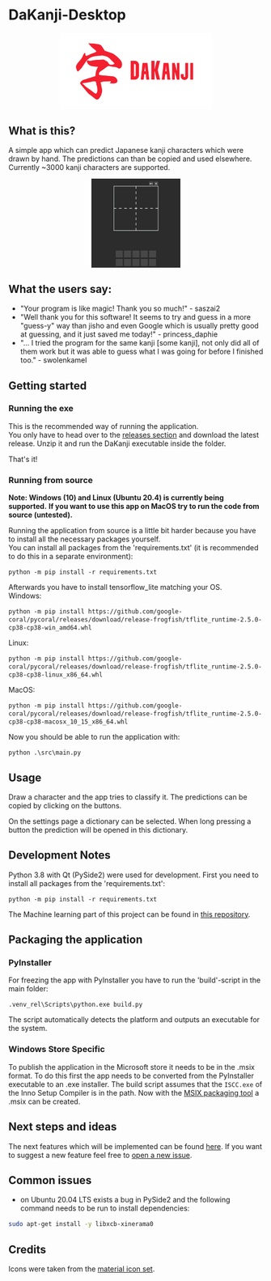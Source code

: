 # DaKanji-Desktop
<img src="./media/banner.png" style="display:block;margin-left:auto;margin-right:auto;" width="60%"/>

## What is this?

A simple app which can predict Japanese kanji characters which were drawn by hand.
The predictions can than be copied and used elsewhere. <br/>
Currently ~3000 kanji characters are supported.

<img src="./media/preview.gif" style="display:block;margin-left:auto;margin-right:auto;" width="35%"/>

## What the users say:
* "Your program is like magic! Thank you so much!" - saszai2
* "Well thank you for this software! It seems to try and guess in a more "guess-y" way than jisho and even Google which is usually pretty good at guessing, and it just saved me today!" - princess_daphie
* "... I tried the program for the same kanji [some kanji], not only did all of them work but it was able to guess what I was going for before I finished too." - swolenkamel

## Getting started

### Running the exe
This is the recommended way of running the application. <br/>
You only have to head over to the [releases section](https://github.com/CaptainDario/DaKanji-desktop/releases) and download the latest release.
Unzip it and run the DaKanji executable inside the folder.<br/>

That's it!

### Running from source

**Note: Windows (10) and Linux (Ubuntu 20.4) is currently being supported.**
**If you want to use this app on MacOS try to run the code from source (untested).**

Running the application from source is a little bit harder because you have to install all the necessary packages yourself.<br/>
You can install all packages from the 'requirements.txt' (it is recommended to do this in a separate environment):

```
python -m pip install -r requirements.txt
```

Afterwards you have to install tensorflow_lite matching your OS. <br/>
Windows:
```
python -m pip install https://github.com/google-coral/pycoral/releases/download/release-frogfish/tflite_runtime-2.5.0-cp38-cp38-win_amd64.whl
```

Linux:
```
python -m pip install https://github.com/google-coral/pycoral/releases/download/release-frogfish/tflite_runtime-2.5.0-cp38-cp38-linux_x86_64.whl
```

MacOS:
```
python -m pip install https://github.com/google-coral/pycoral/releases/download/release-frogfish/tflite_runtime-2.5.0-cp38-cp38-macosx_10_15_x86_64.whl
```

Now you should be able to run the application with:
```
python .\src\main.py
```

## Usage
Draw a character and the app tries to classify it.
The predictions can be copied by clicking on the buttons.<br/> 

On the settings page a dictionary can be selected.
When long pressing a button the prediction will be opened in this dictionary.

## Development Notes

Python 3.8 with Qt (PySide2) were used for development.
First you need to install all packages from the 'requirements.txt':

```
python -m pip install -r requirements.txt
```

The Machine learning part of this project can be found in [this repository](https://github.com/CaptainDario/DaKanji-ML).

## Packaging the application
### PyInstaller
For freezing the app with PyInstaller you have to run the 'build'-script in the main folder:
```
.venv_rel\Scripts\python.exe build.py
```
The script automatically detects the platform and outputs an executable for the system.

### Windows Store Specific
To publish the application in the Microsoft store it needs to be in the .msix format.
To do this first the app needs to be converted from the PyInstaller executable to an .exe installer. The build script assumes that the `ISCC.exe` of the Inno Setup Compiler is in the path.
Now with the [MSIX packaging tool](https://docs.microsoft.com/en-us/windows/msix/packaging-tool/tool-overview) a .msix can be created.
####


## Next steps and ideas
The next features which will be implemented can be found [here](https://github.com/CaptainDario/DaKanji-Desktop/projects).
If you want to suggest a new feature feel free to [open a new issue](https://github.com/CaptainDario/DaKanji-Desktop/issues).

## Common issues
* on Ubuntu 20.04 LTS exists a bug in PySide2 and the following command needs to be run to install dependencies:
```bash
sudo apt-get install -y libxcb-xinerama0
```

## Credits
  
Icons were taken from the [material icon set](https://material.io/resources/icons/?style=baseline).
